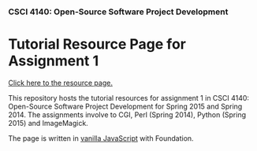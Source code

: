 ### CSCI 4140: Open-Source Software Project Development
# Tutorial Resource Page for Assignment 1

[Click here to the resource page. ](https://jimmyltsinn.github.io/csci4140-asg1-tutorial/)

This repository hosts the tutorial resources for assignment 1 in CSCI 4140: Open-Source Software Project Development for Spring 2015 and Spring 2014. The assignments involve to CGI, Perl (Spring 2014), Python (Spring 2015) and ImageMagick. 

The page is written in [vanilla JavaScript](http://vanilla-js.com) with Foundation.
